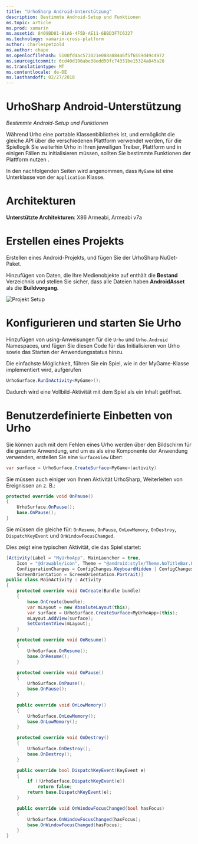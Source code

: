 ```yaml
---
title: "UrhoSharp Android-Unterstützung"
description: Bestimmte Android-Setup und Funktionen
ms.topic: article
ms.prod: xamarin
ms.assetid: 8409BD81-B1A6-4F5D-AE11-6BBD3F7C6327
ms.technology: xamarin-cross-platform
author: charlespetzold
ms.author: chape
ms.openlocfilehash: 5100fd4ac573021e088a88446f5f6559d49c4972
ms.sourcegitcommit: 6cd40d190abe38edd50fc74331be15324a845a28
ms.translationtype: MT
ms.contentlocale: de-DE
ms.lasthandoff: 02/27/2018
---
```

# <a name="urhosharp-android-support"></a>UrhoSharp Android-Unterstützung

_Bestimmte Android-Setup und Funktionen_

Während Urho eine portable Klassenbibliothek ist, und ermöglicht die gleiche API über die verschiedenen Plattform verwendet werden, für die Spiellogik Sie weiterhin Urho in Ihren jeweiligen Treiber, Plattform und in einigen Fällen zu initialisieren müssen, sollten Sie bestimmte Funktionen der Plattform nutzen .

In den nachfolgenden Seiten wird angenommen, dass `MyGame` ist eine Unterklasse von der `Application` Klasse.

# <a name="architectures"></a>Architekturen

**Unterstützte Architekturen**: X86 Armeabi, Armeabi v7a

# <a name="create-a-project"></a>Erstellen eines Projekts

Erstellen eines Android-Projekts, und fügen Sie der UrhoSharp NuGet-Paket.

Hinzufügen von Daten, die Ihre Medienobjekte auf enthält die **Bestand** Verzeichnis und stellen Sie sicher, dass alle Dateien haben **AndroidAsset** als die **Buildvorgang**.

![Projekt Setup](android-images/image-3.png "Daten hinzufügen, enthält die Ressourcen in das Verzeichnis Bestand")

# <a name="configure-and-launching-urho"></a>Konfigurieren und starten Sie Urho

Hinzufügen von using-Anweisungen für die `Urho` und `Urho.Android` Namespaces, und fügen Sie diesen Code für das Initialisieren von Urho sowie das Starten der Anwendungsstatus hinzu.

Die einfachste Möglichkeit, führen Sie ein Spiel, wie in der MyGame-Klasse implementiert wird, aufgerufen

```csharp
UrhoSurface.RunInActivity<MyGame>();
```

Dadurch wird eine Vollbild-Aktivität mit dem Spiel als ein Inhalt geöffnet.

# <a name="custom-embedding-of-urho"></a>Benutzerdefinierte Einbetten von Urho

Sie können auch mit dem Fehlen eines Urho werden über den Bildschirm für die gesamte Anwendung, und um es als eine Komponente der Anwendung verwenden, erstellen Sie eine `SurfaceView` über:

```csharp
var surface = UrhoSurface.CreateSurface<MyGame>(activity)
```

Sie müssen auch einiger von Ihnen Aktivität UrhoSharp, Weiterleiten von Ereignissen an z. B.:

```csharp
protected override void OnPause()
{
    UrhoSurface.OnPause();
    base.OnPause();
}
```

Sie müssen die gleiche für: `OnResume`, `OnPause`, `OnLowMemory`, `OnDestroy`, `DispatchKeyEvent` und `OnWindowFocusChanged`.

Dies zeigt eine typischen Aktivität, die das Spiel startet:

```csharp
[Activity(Label = "MyUrhoApp", MainLauncher = true,
    Icon = "@drawable/icon", Theme = "@android:style/Theme.NoTitleBar.Fullscreen",
    ConfigurationChanges = ConfigChanges.KeyboardHidden | ConfigChanges.Orientation,
    ScreenOrientation = ScreenOrientation.Portrait)]
public class MainActivity : Activity
{
    protected override void OnCreate(Bundle bundle)
    {
        base.OnCreate(bundle);
        var mLayout = new AbsoluteLayout(this);
        var surface = UrhoSurface.CreateSurface<MyUrhoApp>(this);
        mLayout.AddView(surface);
        SetContentView(mLayout);
    }

    protected override void OnResume()
    {
        UrhoSurface.OnResume();
        base.OnResume();
    }

    protected override void OnPause()
    {
        UrhoSurface.OnPause();
        base.OnPause();
    }

    public override void OnLowMemory()
    {
        UrhoSurface.OnLowMemory();
        base.OnLowMemory();
    }

    protected override void OnDestroy()
    {
        UrhoSurface.OnDestroy();
        base.OnDestroy();
    }

    public override bool DispatchKeyEvent(KeyEvent e)
    {
        if (!UrhoSurface.DispatchKeyEvent(e))
            return false;
        return base.DispatchKeyEvent(e);
    }

    public override void OnWindowFocusChanged(bool hasFocus)
    {
        UrhoSurface.OnWindowFocusChanged(hasFocus);
        base.OnWindowFocusChanged(hasFocus);
    }
}
```

